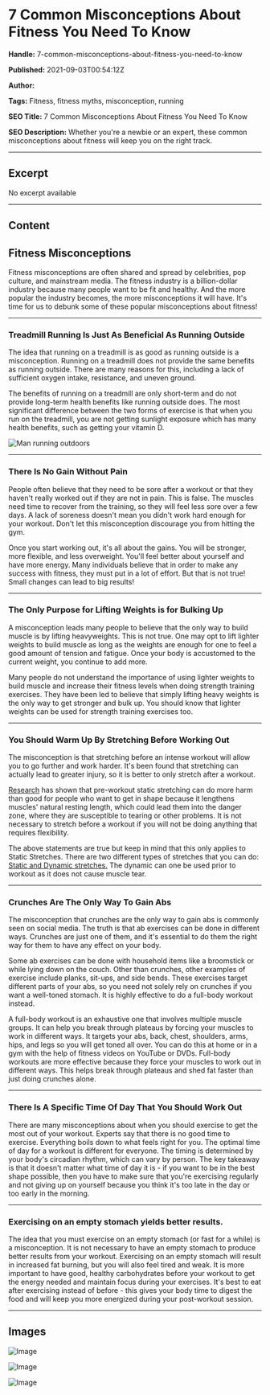 # 7 Common Misconceptions About Fitness You Need To Know

**Handle:** 7-common-misconceptions-about-fitness-you-need-to-know

**Published:** 2021-09-03T00:54:12Z

**Author:**  

**Tags:** Fitness, fitness myths, misconception, running

**SEO Title:** 7 Common Misconceptions About Fitness You Need To Know

**SEO Description:** Whether you're a newbie or an expert, these common misconceptions about fitness will keep you on the right track.

---

## Excerpt

No excerpt available

---

## Content

## Fitness Misconceptions

Fitness misconceptions are often shared and spread by celebrities, pop culture, and mainstream media. The fitness industry is a billion-dollar industry because many people want to be fit and healthy. And the more popular the industry becomes, the more misconceptions it will have. It's time for us to debunk some of these popular misconceptions about fitness!

---

### Treadmill Running Is Just As Beneficial As Running Outside

The idea that running on a treadmill is as good as running outside is a misconception. Running on a treadmill does not provide the same benefits as running outside. There are many reasons for this, including a lack of sufficient oxygen intake, resistance, and uneven ground.

The benefits of running on a treadmill are only short-term and do not provide long-term health benefits like running outside does. The most significant difference between the two forms of exercise is that when you run on the treadmill, you are not getting sunlight exposure which has many health benefits, such as getting your vitamin D.

![Man running outdoors](https://i.shgcdn.com/daaf3f88-650e-468a-bcc8-f184652cc4e8/-/format/auto/-/preview/3000x3000/-/quality/lighter/)

---

### There Is No Gain Without Pain

People often believe that they need to be sore after a workout or that they haven't really worked out if they are not in pain. This is false. The muscles need time to recover from the training, so they will feel less sore over a few days. A lack of soreness doesn't mean you didn't work hard enough for your workout. Don't let this misconception discourage you from hitting the gym.

Once you start working out, it's all about the gains. You will be stronger, more flexible, and less overweight. You'll feel better about yourself and have more energy. Many individuals believe that in order to make any success with fitness, they must put in a lot of effort. But that is not true! Small changes can lead to big results!

---

### The Only Purpose for Lifting Weights is for Bulking Up

A misconception leads many people to believe that the only way to build muscle is by lifting heavyweights. This is not true. One may opt to lift lighter weights to build muscle as long as the weights are enough for one to feel a good amount of tension and fatigue. Once your body is accustomed to the current weight, you continue to add more.

Many people do not understand the importance of using lighter weights to build muscle and increase their fitness levels when doing strength training exercises. They have been led to believe that simply lifting heavy weights is the only way to get stronger and bulk up. You should know that lighter weights can be used for strength training exercises too.

---

### You Should Warm Up By Stretching Before Working Out

The misconception is that stretching before an intense workout will allow you to go further and work harder. It's been found that stretching can actually lead to greater injury, so it is better to only stretch after a workout.

[Research](https://www.ncbi.nlm.nih.gov/pmc/articles/PMC1250267/) has shown that pre-workout static stretching can do more harm than good for people who want to get in shape because it lengthens muscles' natural resting length, which could lead them into the danger zone, where they are susceptible to tearing or other problems. It is not necessary to stretch before a workout if you will not be doing anything that requires flexibility.

The above statements are true but keep in mind that this only applies to Static Stretches. There are two different types of stretches that you can do: [Static and Dynamic stretches.](https://www.vpa.com.au/blogs/featured-articles/types-of-stretches-before-a-workout) The dynamic can one be used prior to workout as it does not cause muscle tear.

---

### Crunches Are The Only Way To Gain Abs

The misconception that crunches are the only way to gain abs is commonly seen on social media. The truth is that ab exercises can be done in different ways. Crunches are just one of them, and it's essential to do them the right way for them to have any effect on your body.

Some ab exercises can be done with household items like a broomstick or while lying down on the couch. Other than crunches, other examples of exercise include planks, sit-ups, and side bends. These exercises target different parts of your abs, so you need not solely rely on crunches if you want a well-toned stomach. It is highly effective to do a full-body workout instead.

A full-body workout is an exhaustive one that involves multiple muscle groups. It can help you break through plateaus by forcing your muscles to work in different ways. It targets your abs, back, chest, shoulders, arms, hips, and legs so you will get toned all over. You can do this at home or in a gym with the help of fitness videos on YouTube or DVDs. Full-body workouts are more effective because they force your muscles to work out in different ways. This helps break through plateaus and shed fat faster than just doing crunches alone.

---

### There Is A Specific Time Of Day That You Should Work Out

There are many misconceptions about when you should exercise to get the most out of your workout. Experts say that there is no good time to exercise. Everything boils down to what feels right for you. The optimal time of day for a workout is different for everyone. The timing is determined by your body's circadian rhythm, which can vary by person. The key takeaway is that it doesn't matter what time of day it is - if you want to be in the best shape possible, then you have to make sure that you're exercising regularly and not giving up on yourself because you think it's too late in the day or too early in the morning.

---

### Exercising on an empty stomach yields better results.

The idea that you must exercise on an empty stomach (or fast for a while) is a misconception. It is not necessary to have an empty stomach to produce better results from your workout. Exercising on an empty stomach will result in increased fat burning, but you will also feel tired and weak. It is more important to have good, healthy carbohydrates before your workout to get the energy needed and maintain focus during your exercises. It's best to eat after exercising instead of before - this gives your body time to digest the food and will keep you more energized during your post-workout session.

---

## Images

![Image](undefined)

![Image](undefined)

![Image](undefined)

